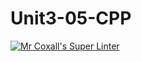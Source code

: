 # Unit3-05-CPP
[![Mr Coxall's Super Linter](https://github.com/ICS3U-C-Programming-SantiagoH/Unit3-05-CPP/workflows/Mr%20Coxall's%20Super%20Linter/badge.svg)](https://github.com/ICS3U-C-Programming-SantiagoH/Unit3-05-CPP/actions/)
